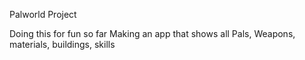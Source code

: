 Palworld Project

Doing this for fun so far
Making an app that shows all Pals, Weapons, materials, buildings, skills
